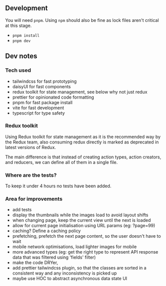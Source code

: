 ## Development

You will need `pnpm`. Using `npm` should also be fine as lock files
aren't critical at this stage.

- `pnpm install`
- `pnpm dev`

## Dev notes

### Tech used

- tailwindcss for fast prototyping
- daisyUI for fast components
- redux toolkit for state management, see below why not just redux
- prettier for opinionated code formatting
- pnpm for fast package install
- vite for fast development
- typescript for type safety

### Redux toolkit

Using Redux toolkit for state management as it is the recommended way by the Redux team, also
consuming redux directly is marked as deprecated in latest versions of Redux.

The main difference is that instead of creating action types, action creators, and reducers, we can define all of them
in a single file.

### Where are the tests?

To keep it under 4 hours no tests have been added.

### Area for improvements

- add tests
- display the thumbnails while the images load to avoid layout shifts
- when changing page, keep the current view until the next is loaded
- allow for current page initialisation using URL params (eg: ?page=99)
- caching? Define a caching policy
- prefetching, prefetch the next page content, so the user doesn't have to wait
- mobile network optimisations, load lighter images for mobile
- more advanced types (eg: get the right type to represent API response data that was filtered using 'fields' filter)
- make the code DRYer,
- add prettier tailwindcss plugin, so that the classes are sorted in a consistent way and any inconsistency is picked up
- maybe use HOC to abstract asynchronous data state UI